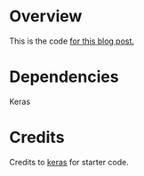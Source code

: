 # Overview
This is the code [for this blog post.](https://aiaspirant.com/keras-callbacks/)

# Dependencies
Keras

# Credits
Credits to [keras](https://github.com/keras-team/keras/blob/master/examples/mnist_cnn.py) for starter code.
